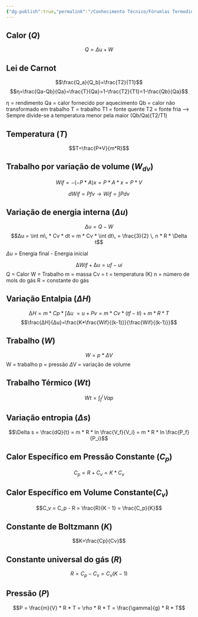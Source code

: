 ```yaml
---
{"dg-publish":true,"permalink":"/Conhecimento Técnico/Fórumlas Termodinâmica/"}
---
```



## Calor ($Q$)
$$Q = \Delta u + W$$
## Lei de Carnot
$$\frac{Q_a}{Q_b}=\frac{T2}{T1}$$
  $$η=\frac{Qa-Qb}{Qa}=\frac{T}{Qa}=1-\frac{T2}{T1}=1-\frac{Qb}{Qa}$$

  η = rendimento 
  Qa = calor fornecido por aquecimento 
  Qb = calor não transformado em trabalho
  T = trabalho
  T1 = fonte quente
  T2 = fonte fria 
  --> Sempre divide-se a temperatura menor pela maior (Qb/Qa)(T2/T1)

## Temperatura ($T$)
$$T=\frac{P*V}{m*R}$$

## Trabalho por variação de volume ($W_{dv}$)
$$Wif = - (-P*A)x = P * A*x=P*V$$

$$dWif=Pfv \rightarrow Wif = \int P dv$$

## Variação de energia interna ($\Delta u$)
$$\Delta u = Q - W$$
$$∆u = \int m\, * Cv * dt = m * Cv * \int dt\, = \frac{3}{2} \, n * R * \Delta t$$
  
$\Delta u$ = Energia final - Energia  inicial

$$∆Wif + ∆u = uf - ui$$
Q = Calor
W = Trabalho
m = massa
Cv = 
t = temperatura (K)
n = número de mols do gás
R = constante do gás

## Variação Entalpia ($\Delta H$)

$$∆H = m * Cp * \int ∆u\ = u + Pv = m * Cv * (tf - ti) + m * R * T$$
$$\frac{∆H}{∆u}=\frac{K*\frac{Wif}{(k-1)}}{\frac{Wif}{(k-1)}}$$
## Trabalho ($W$)
$$W=p*\Delta V$$
W = trabalho
p = pressão
$\Delta$V = variação de volume

## Trabalho Térmico ($Wt$)
$$Wt = \int_f ^ i \, Vap$$
## Variação entropia ($\Delta s$) 
$$\Delta s = \frac{dQ}{t} = m * R * ln \frac{V_f}{V_i} = m * R * ln \frac{P_f}{P_i}$$

## Calor Específico em Pressão Constante ($C_p$)
$$C_p = R + C_v = K * C_v$$

## Calor Específico em Volume Constante($C_v$)
$$C_v = C_p - R = \frac{R}{K - 1} = \frac{C_p}{K}$$

## Constante de Boltzmann ($K$)
$$K=\frac{Cp}{Cv}$$

## Constante universal do gás ($R$)
$$R = C_p - C_v = C_v(K - 1)$$


## Pressão ($P$)
$$P = \frac{m}{V} * R * T = \rho * R * T = \frac{\gamma}{g} * R * T$$
